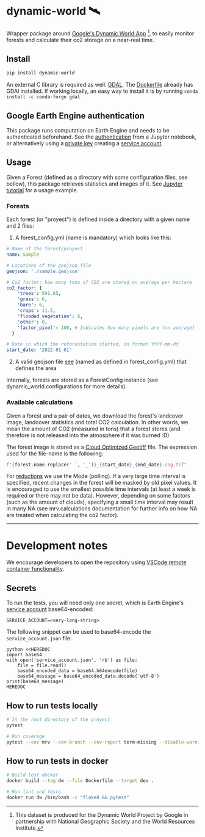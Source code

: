 # dynamic-world 🛰️

Wrapper package around [Google's Dynamic World App](https://dynamicworld.app/) [^1], to easily monitor forests and calculate their co2 storage on a near-real time.

[^1]: This dataset is produced for the Dynamic World Project by Google in partnership with National Geographic Society and the World Resources Institute.

## Install

```zsh
pip install dynamic-world
```

An external C library is required as well: [GDAL](https://gdal.org/download.html). The [Dockerfile](./Dockerfile) already has GDAl installed. If working locally, an easy way to install it is by running `conda install -c conda-forge gdal`

## Google Earth Engine authentication

This package runs computation on Earth Engine and needs to be authenticated beforehand. See the [authentication](https://developers.google.com/earth-engine/guides/python_install#authentication) from a Jupyter notebook, or alternatively using a [private key](https://developers.google.com/earth-engine/guides/service_account#use-a-service-account-with-a-private-key) creating a [service account](https://developers.google.com/earth-engine/guides/service_account).


## Usage

Given a Forest (defined as a directory with some configuration files, see bellow), this package retrieves statistics and images of it.
See [Jupyter tutorial](Notebooks/dynamic_world_tutorial.ipynb) for a usage example.

### Forests

Each forest (or "proyect") is defined inside a directory with a given name and 2 files:

1. A forest_config.yml (name is mandatory) which looks like this:

```yaml
# Name of the forest/proyect
name: Sample

# Locations of the geojson file
geojson: './sample.geojson'

# Co2 factor: how many tons of CO2 are stored on average per hectare
co2_factor: {
    'trees': 591.85,
    'grass': 6,
    'bare': 6,
    'crops': 11.5,
    'flooded_vegetation': 6,
    'other': 0,
    'factor_pixel': 100, # Indicates how many pixels are (on average) inside a hectare
  }

# Date in which the reforestation started, in format YYYY-mm-dd
start_date: '2022-01-01'
```

2. A valid geojson file [see](https://geojson.org/) (named as defined in forest_config.yml) that defines the area

Internally, forests are stored as a ForestConfig instance (see dynamic_world.configurations for more details).

### Available calculations

Given a forest and a pair of dates, we download the forest's landcover image, landcover statistics and total CO2 calculation. In other words, we mean the amount of CO2 (measured in tons) that a forest stores (and therefore is not released into the atmosphere if it was burned :D)

The forest image is stored as a [Cloud Optimized Geotiff](https://www.cogeo.org/) file. The expression used for the file-name is the following:

```python
f"{forest.name.replace(' ', '_')}_{start_date}_{end_date}.cog.tif"
```

For [reductions](https://developers.google.com/earth-engine/guides/reducers_intro) we use the Mode (polling). If a very large time interval is specified, recent changes in the forest will be masked by old pixel values. It is encouraged to use the smallest possible time intervals (at least a week is required or there may not be data). However, depending on some factors (such as the amount of clouds), specifying a small time interval may result in many NA (see mrv.calculations documentation for further info on how NA are treated when calculating the co2 factor).

---

# Development notes

We encourage developers to open the repository using [VSCode remote container functionality](https://code.visualstudio.com/docs/remote/containers).

## Secrets

To run the tests, you will need only one secret, which is Earth Engine's [service account](https://developers.google.com/earth-engine/guides/service_account) base64-encoded:

```
SERVICE_ACCOUNT=<very-long-string>
```

The following snippet can be used to base64-encode the `service_account.json` file:
```console
python <<HEREDOC
import base64
with open('service_account.json', 'rb') as file:
    file = file.read()
    base64_encoded_data = base64.b64encode(file)
    base64_message = base64_encoded_data.decode('utf-8')
print(base64_message)
HEREDOC
```

## How to run tests locally

```zsh
# In the root directory of the proyect
pytest

# Run coverage 
pytest --cov mrv --cov-branch --cov-report term-missing --disable-warnings
```

## How to run tests in docker

```zsh
# Build test docker
docker build --tag dw --file Dockerfile --target dev .

# Run lint and tests
docker run dw /bin/bash -c "flake8 && pytest"
```
